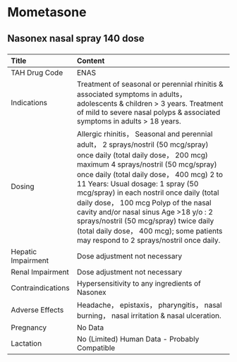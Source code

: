 # Mometasone

## Nasonex nasal spray 140 dose

##### 

| Title              | Content                                                                                                                                                                                                                                                                                                                                                                                                                                                                                                              |
|:-------------------|:---------------------------------------------------------------------------------------------------------------------------------------------------------------------------------------------------------------------------------------------------------------------------------------------------------------------------------------------------------------------------------------------------------------------------------------------------------------------------------------------------------------------|
| TAH Drug Code      | ENAS                                                                                                                                                                                                                                                                                                                                                                                                                                                                                                                 |
| Indications        | Treatment of seasonal or perennial rhinitis & associated symptoms in adults， adolescents & children > 3 years. Treatment of mild to severe nasal polyps & associated symptoms in adults > 18 years.                                                                                                                                                                                                                                                                                                                 |
| Dosing             | Allergic rhinitis， Seasonal and perennial adult， 2 sprays/nostril (50 mcg/spray) once daily (total daily dose， 200 mcg) maximum 4 sprays/nostril (50 mcg/spray) once daily (total daily dose， 400 mcg) 2 to 11 Years: Usual dosage: 1 spray (50 mcg/spray) in each nostril once daily (total daily dose， 100 mcg Polyp of the nasal cavity and/or nasal sinus Age >18 y/o : 2 sprays/nostril (50 mcg/spray) twice daily (total daily dose， 400 mcg); some patients may respond to 2 sprays/nostril once daily. |
| Hepatic Impairment | Dose adjustment not necessary                                                                                                                                                                                                                                                                                                                                                                                                                                                                                        |
| Renal Impairment   | Dose adjustment not necessary                                                                                                                                                                                                                                                                                                                                                                                                                                                                                        |
| Contraindications  | Hypersensitivity to any ingredients of Nasonex                                                                                                                                                                                                                                                                                                                                                                                                                                                                       |
| Adverse Effects    | Headache， epistaxis， pharyngitis， nasal burning， nasal irritation & nasal ulceration.                                                                                                                                                                                                                                                                                                                                                                                                                            |
| Pregnancy          | No Data                                                                                                                                                                                                                                                                                                                                                                                                                                                                                                              |
| Lactation          | No (Limited) Human Data - Probably Compatible                                                                                                                                                                                                                                                                                                                                                                                                                                                                        |

